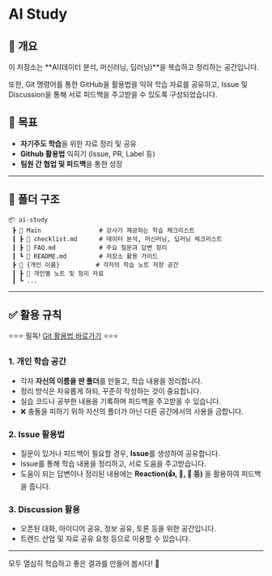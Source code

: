# AI Study

## 📌 개요
이 저장소는 **AI(데이터 분석, 머신러닝, 딥러닝)**을 복습하고 정리하는 공간입니다. 

또한, Git 명령어를 통한 GitHub을 활용법을 익혀 학습 자료를 공유하고, Issue 및 Discussion을 통해 서로 피드백을 주고받을 수 있도록 구성되었습니다.

## 🎯 목표
- **자기주도 학습**을 위한 자료 정리 및 공유
- **Github 활용법** 익히기 (Issue, PR, Label 등)
- **팀원 간 협업 및 피드백**을 통한 성장

---

## 📂 폴더 구조

```
📦 ai-study
 ┣ 📂 Main                # 강사가 제공하는 학습 체크리스트
 ┃ ┣ 📄 checklist.md      # 데이터 분석, 머신러닝, 딥러닝 체크리스트
 ┃ ┣ 📄 FAQ.md            # 주요 질문과 답변 정리
 ┃ ┗ 📄 README.md         # 저장소 활용 가이드
 ┣ 📂 {개인 이름}          # 각자의 학습 노트 저장 공간
 ┃ ┣ 📄 개인별 노트 및 정리 자료
 ┃ ┗ ...
```

---

## ✅ 활용 규칙

⭐️⭐️⭐️ 필독! [Git 활용법 바로가기]() ⭐️⭐️⭐️

### 1. 개인 학습 공간
- 각자 **자신의 이름을 딴 폴더**를 만들고, 학습 내용을 정리합니다.
- 정리 방식은 자유롭게 하되, 꾸준히 작성하는 것이 중요합니다.
- 실습 코드나 공부한 내용을 기록하며 피드백을 주고받을 수 있습니다.
- ❌ 충돌을 피하기 위하 자신의 폴더가 아닌 다른 공간에서의 사용을 금합니다.

### 2. Issue 활용법
- 질문이 있거나 피드백이 필요할 경우, **Issue**를 생성하여 공유합니다.
- Issue를 통해 학습 내용을 정리하고, 서로 도움을 주고받습니다.
- 도움이 되는 답변이나 정리된 내용에는 **Reaction(👍, 🎯, 🚀 등)** 을 활용하여 피드백을 줍니다.

### 3. Discussion 활용
- 오픈된 대화, 아이디어 공유, 정보 공유, 토론 등을 위한 공간입니다. 
- 트렌드 산업 및 자료 공유 요청 등으로 이용할 수 있습니다. 

---

모두 열심히 학습하고 좋은 결과를 만들어 봅시다! 🚀

